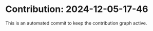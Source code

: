 # Contribution: 2024-12-05-17-46
This is an automated commit to keep the contribution graph active.

